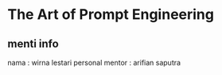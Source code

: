 # The Art of Prompt Engineering

## menti info
nama : wirna lestari
personal mentor : arifian saputra
